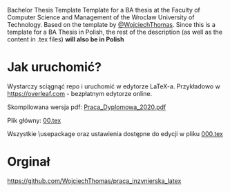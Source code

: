 Bachelor Thesis Template
Template for a BA thesis at the Faculty of Computer Science and Management of the Wroclaw University of Technology. 
Based on the template by [@WojciechThomas](https://github.com/WojciechThomas). Since this is a template for a BA 
Thesis in Polish, the rest of the description (as well as the content in .tex files) **will also be in Polish**


# Jak uruchomić?
Wystarczy sciągnąć repo i uruchomić w edytorze LaTeX-a. Przykładowo w https://overleaf.com - bezpłatnym edytorze online. 

Skompilowana wersja pdf: [Praca_Dyplomowa_2020.pdf](Praca_Dyplomowa_2020.pdf)

Plik główny: [00.tex](00.tex)

Wszystkie \usepackage oraz ustawienia dostępne do edycji w pliku [000.tex](000.tex) 




# Orginał

https://github.com/WojciechThomas/praca_inzynierska_latex
